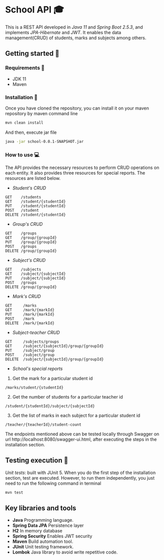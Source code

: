 # School API :mortar_board:

This is a REST API developed in *Java 11* and *Spring Boot 2.5.3*, and implements *JPA-Hibernate* and *JWT*. It 
enables the data management(CRUD) of students, marks and subjects among others.

## Getting started :rocket:

### Requirements :memo:
* JDK 11
* Maven

### Installation :wrench:

Once you have cloned the repository, you can install it on your maven repository by maven command line

``` bash
mvn clean install
```

And then, execute jar file
``` bash
java -jar school-0.0.1-SNAPSHOT.jar
```

### How to use :computer:

The API provides the necessary resources to perform CRUD operations on each entity. It also provides three resources 
for special reports. The resources are listed below.

* *Student's CRUD*
```
GET    /students
GET    /student/{studentId}
PUT    /student/{studentId}
POST   /student
DELETE /student/{studentId}
```
* *Group's CRUD*
```
GET    /groups
GET    /group/{groupId}
PUT    /group/{groupId}
POST   /groups
DELETE /group/{groupId}
```
* *Subject's CRUD*
```
GET    /subjects
GET    /subject/{subjectId}
PUT    /subject/{subjectId}
POST   /groups
DELETE /group/{groupId}
```
* *Mark's CRUD*
```
GET     /marks
GET     /mark/{markId}
PUT     /mark/{markId}
POST    /mark
DELETE  /mark/{markId}
```
* *Subject-teacher CRUD*
```
GET     /subjects/groups
GET     /subject/{subjectId}/group/{groupId}
PUT     /subject/group
POST    /subject/group
DELETE  /subject/{subjectId}/group/{groupId}
```
* *School's special reports*
1. Get the mark for a particular student id
```
/marks/student/{studentId}
```
2. Get the number of students for a particular teacher id
```
/student/{studentId}/subject/{subjectId}
```
3. Get the list of marks in each subject for a particular student id
```
/teacher/{teacherId}/student-count
```
The endpoints mentioned above can be tested locally through Swagger on url http://localhost:8080/swagger-ui.html, 
after executing the steps in the installation section.

## Testing execution :satellite:

*Unit tests*: built with JUnit 5. When you do the first step of the installation section, test are executed. However, to run them independently, you just need to run the following command in terminal
``` bash
mvn test
```
## Key libraries and tools

-   **Java** Programming language.
-   **Spring Data JPA** Persistence layer
-   **H2** In memory database
-   **Spring Security** Enables JWT security
-   **Maven** Build automation tool.
-   **JUnit** Unit testing framework.
-   **Lombok** Java library to avoid write repetitive code.